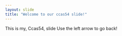 ```yaml
---
layout: slide
title: "Welcome to our ccas54 slide!"
---
```

This is my, Ccas54, slide
Use the left arrow to go back!